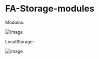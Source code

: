 # FA-Storage-modules

Modulos: 


![image](https://github.com/user-attachments/assets/392222b0-7da7-4137-bc75-adb9d32cc416)





LocalStorage: 

![image](https://github.com/user-attachments/assets/4f037fc3-5eec-45eb-8f34-0b996603461c)
